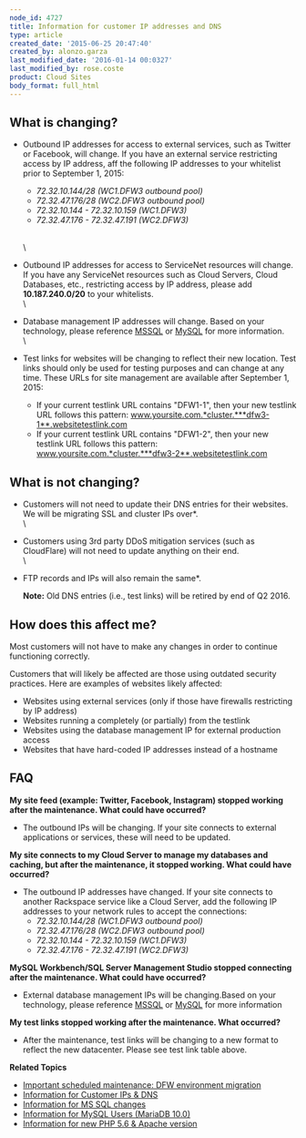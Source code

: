 ```yaml
---
node_id: 4727
title: Information for customer IP addresses and DNS
type: article
created_date: '2015-06-25 20:47:40'
created_by: alonzo.garza
last_modified_date: '2016-01-14 00:0327'
last_modified_by: rose.coste
product: Cloud Sites
body_format: full_html
---
```


**What is changing?**
---------------------

-   Outbound IP addresses for access to external services, such as
    Twitter or Facebook, will change. If you have an external service
    restricting access by IP address, aff the following IP addresses to
    your whitelist prior to September 1, 2015:
    -   *72.32.10.144/28 (WC1.DFW3 outbound pool)*
    -   *72.32.47.176/28 (WC2.DFW3 outbound pool)*
    -   *72.32.10.144 - 72.32.10.159 (WC1.DFW3)*
    -   *72.32.47.176 - 72.32.47.191 (WC2.DFW3)*

    \
    \
-   Outbound IP addresses for access to ServiceNet resources will
    change. If you have any ServiceNet resources such as Cloud Servers,
    Cloud Databases, etc., restricting access by IP address, please add
    **10.187.240.0/20** to your whitelists.\
    \
-   Database management IP addresses will change. Based on your
    technology, please reference
    [MSSQL](http://rackspace.com/knowledge_center/article/information-for-ms-sql-changes)
    or
    [MySQL](http://rackspace.com/knowledge_center/article/information-for-mysql-users-mariadb-100-0)
    for more information.\
    \
-   Test links for websites will be changing to reflect their new
    location. Test links should only be used for testing purposes and
    can change at any time. These URLs for site management are available
    after September 1, 2015:
    -   If your current testlink URL contains "DFW1-1", then your new
        testlink URL follows this pattern:
        www.yoursite.com.*cluster.***dfw3-1**.websitetestlink.com
    -   If your current testlink URL contains "DFW1-2", then your new
        testlink URL follows this pattern:
        www.yoursite.com.*cluster.***dfw3-2**.websitetestlink.com

**What is not changing?**
-------------------------

-   Customers will not need to update their DNS entries for their
    websites. We will be migrating SSL and cluster IPs over\*.\
    \
-   Customers using 3rd party DDoS mitigation services (such as
    CloudFlare) will not need to update anything on their end.\
    \
-   FTP records and IPs will also remain the same\*.

    **Note:** Old DNS entries (i.e., test links) will be retired by end
    of Q2 2016.

**How does this affect me?**
----------------------------

Most customers will not have to make any changes in order to continue
functioning correctly.

Customers that will likely be affected are those using outdated security
practices. Here are examples of websites likely affected:

-   Websites using external services (only if those have firewalls
    restricting by IP address)
-   Websites running a completely (or partially) from the testlink
-   Websites using the database management IP for external production
    access
-   Websites that have hard-coded IP addresses instead of a hostname

**FAQ**
-------

**My site feed (example: Twitter, Facebook, Instagram) stopped working
after the maintenance. What could have occurred?**

-   The outbound IPs will be changing. If your site connects to external
    applications or services, these will need to be updated.

**My site connects to my Cloud Server to manage my databases and
caching, but after the maintenance, it stopped working. What could have
occurred?**

-   The outbound IP addresses have changed. If your site connects to
    another Rackspace service like a Cloud Server, add the following IP
    addresses to your network rules to accept the connections:
    -   *72.32.10.144/28 (WC1.DFW3 outbound pool)*
    -   *72.32.47.176/28 (WC2.DFW3 outbound pool)*
    -   *72.32.10.144 - 72.32.10.159 (WC1.DFW3)*
    -   *72.32.47.176 - 72.32.47.191 (WC2.DFW3)*

**MySQL Workbench/SQL Server Management Studio stopped connecting after
the maintenance. What could have occurred?**

-   External database management IPs will be changing.Based on your
    technology, please
    reference [MSSQL](http://rackspace.com/knowledge_center/article/information-for-ms-sql-changes) or [MySQL](http://rackspace.com/knowledge_center/article/information-for-mysql-users-mariadb-100-0) for
    more information

**My test links stopped working after the maintenance. What occurred?**

-   After the maintenance, test links will be changing to a new format
    to reflect the new datacenter. Please see test link table above.

 

**Related Topics**

-   [Important scheduled maintenance: DFW environment
    migration](http://rackspace.com/knowledge_center/article/important-scheduled-maintenance-dfw-environment-migration)
-   [Information for Customer IPs &
    DNS](http://rackspace.com/knowledge_center/article/information-for-customer-ips-dns-0)
-   [Information for MS SQL
    changes](http://rackspace.com/knowledge_center/article/information-for-ms-sql-changes)
-   [Information for MySQL Users (MariaDB
    10.0)](http://rackspace.com/knowledge_center/article/information-for-mysql-users-mariadb-100-0)
-   [Information for new PHP 5.6 & Apache
    version](http://rackspace.com/knowledge_center/article/information-for-new-php-56-apache-version-0)


